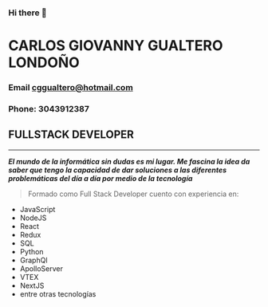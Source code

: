 ### Hi there 👋
# CARLOS GIOVANNY GUALTERO LONDOÑO

### Email cggualtero@hotmail.com


### Phone: 3043912387

## FULLSTACK DEVELOPER


---
**_El mundo de la informática sin dudas es mi lugar. Me fascina la idea da saber que tengo la capacidad de dar soluciones a las diferentes problemáticas del día a día por medio de la tecnología_**

> Formado como Full Stack Developer cuento con experiencia en:

- JavaScript
- NodeJS
- React
- Redux
- SQL
- Python
- GraphQl
- ApolloServer
- VTEX
- NextJS
- entre otras tecnologías
